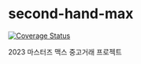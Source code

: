 # second-hand-max

[![Coverage Status](https://coveralls.io/repos/github/masters2023-project-06-second-hand/second-hand-be-b/badge.svg?branch=main)](https://coveralls.io/github/masters2023-project-06-second-hand/second-hand-be-b?branch=main)

2023 마스터즈 맥스 중고거래 프로젝트

